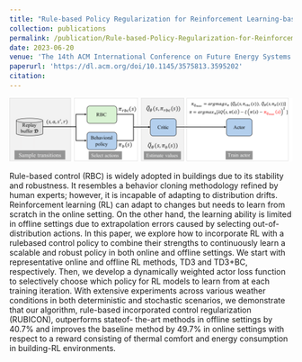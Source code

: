```yaml
---
title: "Rule-based Policy Regularization for Reinforcement Learning-based Building Control"
collection: publications
permalink: /publication/Rule-based-Policy-Regularization-for-Reinforcement-Learning-based-Building-Control
date: 2023-06-20
venue: 'The 14th ACM International Conference on Future Energy Systems (ACM e-Energy 2023)'
paperurl: 'https://dl.acm.org/doi/10.1145/3575813.3595202'
citation:
---
```

![RUBICON Flow](/images/RUBICON.png)

Rule-based control (RBC) is widely adopted in buildings due to its
stability and robustness. It resembles a behavior cloning methodology
refined by human experts; however, it is incapable of adapting
to distribution drifts. Reinforcement learning (RL) can adapt to
changes but needs to learn from scratch in the online setting. On
the other hand, the learning ability is limited in offline settings
due to extrapolation errors caused by selecting out-of-distribution
actions. In this paper, we explore how to incorporate RL with a rulebased
control policy to combine their strengths to continuously
learn a scalable and robust policy in both online and offline settings.
We start with representative online and offline RL methods, TD3 and
TD3+BC, respectively. Then, we develop a dynamically weighted
actor loss function to selectively choose which policy for RL models
to learn from at each training iteration. With extensive experiments
across various weather conditions in both deterministic and stochastic
scenarios, we demonstrate that our algorithm, rule-based
incorporated control regularization (RUBICON), outperforms stateof-
the-art methods in offline settings by 40.7% and improves the
baseline method by 49.7% in online settings with respect to a reward
consisting of thermal comfort and energy consumption in
building-RL environments.